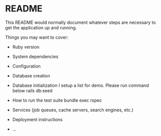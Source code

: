 # README

This README would normally document whatever steps are necessary to get the
application up and running.

Things you may want to cover:

* Ruby version

* System dependencies

* Configuration

* Database creation

* Database initialization
I setup a list for demo. Please run command below
rails db:seed

* How to run the test suite
bundle exec rspec

* Services (job queues, cache servers, search engines, etc.)

* Deployment instructions

* ...
